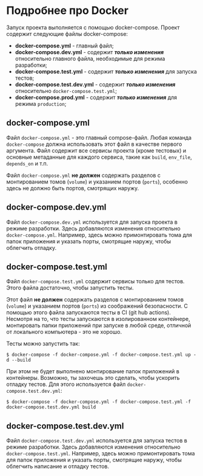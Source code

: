 # Подробнее про Docker
Запуск проекта выполняется с помощью docker-compose. Проект содержит следующие файлы docker-compose:

* **docker-compose.yml** - главный файл;
* **docker-compose.dev.yml** - содержит ***только изменения*** относительно главного файла, необходимые для режима разработки;
* **docker-compose.test.yml** - содержит ***только изменения*** для запуска тестов;
* **docker-compose.test.dev.yml** - содержит ***только изменения*** относительно `docker-compose.test.yml`;
* **docker-compose.prod.yml** - содержит ***только изменения*** для режима `production`;

## docker-compose.yml
Файл `docker-compose.yml` - это главный compose-файл. Любая команда `docker-compose` должна
использовать этот файл в качестве первого аргумента.
Файл содержит все сервисы проекта (кроме тестовых) и основные метаданные для каждого сервиса,
такие как `build`, `env_file`, `depends_on` и т.п.

Файл `docker-compose.yml` **не должен** содержать разделов с монтированием томов (`volume`)
и указанием портов (`ports`), особенно здесь не должно быть портов, смотрящих наружу.

## docker-compose.dev.yml
Файл `docker-compose.dev.yml` используется для запуска проекта в режиме разработки.
Здесь добавляются изменения относительно `docker-compose.yml`.
Например, здесь можно примонтировать тома для папок приложения и указать порты, смотрящие наружу,
чтобы облегчить отладку.

## docker-compose.test.yml
Файл `docker-compose.test.yml` содержит сервисы только для тестов. Этого файла достаточно,
чтобы запустить тесты.

Этот файл **не должен** содержать разделов с монтированием томов (`volume`)
и указанием портов (`ports`) из соображений безопасности.
С помощью этого файла запускаются тесты в CI (git hub actions). Несмотря на то,
что тесты запускаются в изолированном контейнере, монтировать папки приложений
при запуске в любой среде, отличной от локального компьютера - это не хорошо.

Тесты можно запустить так:
<div class="termy">

```console
$ docker-compose -f docker-compose.yml -f docker-compose.test.yml up -d --build
```

</div>

При этом не будет выполнено монтирование папок приложений в контейнеры.
Возможно, ты захочешь это сделать, чтобы ускорить отладку тестов.
Для этого используется файл `docker-compose.test.dev.yml`:
<div class="termy">

```console
$ docker-compose -f docker-compose.yml -f docker-compose.test.yml -f docker-compose.test.dev.yml build
```

</div>

## docker-compose.test.dev.yml
Файл `docker-compose.test.dev.yml` используется для запуска тестов в режиме разработки.
Здесь добавляются изменения относительно `docker-compose.test.yml`.
Например, здесь можно примонтировать тома для папок приложения и указать порты, смотрящие наружу,
чтобы облегчить написание и отладку тестов.

